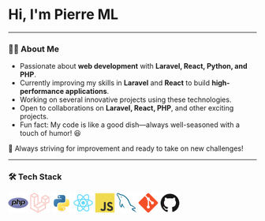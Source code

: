 # Hi, I'm Pierre ML  

---

### :man_technologist: About Me  
-  Passionate about **web development** with **Laravel, React, Python, and PHP**.  
-  Currently improving my skills in **Laravel** and **React** to build **high-performance applications**.  
-  Working on several innovative projects using these technologies.  
-  Open to collaborations on **Laravel, React, PHP**, and other exciting projects.  
-  Fun fact: My code is like a good dish—always well-seasoned with a touch of humor! 😆  

🚀 Always striving for improvement and ready to take on new challenges!  

---

### 🛠️ Tech Stack  
<div>
  <img src="https://github.com/devicons/devicon/blob/master/icons/php/php-original.svg" height="40" width="40"/>
  <img src="https://github.com/devicons/devicon/blob/master/icons/laravel/laravel-line.svg" height="40" width="40"/>
  <img src="https://github.com/devicons/devicon/blob/master/icons/python/python-original.svg" height="40" width="40"/>
  <img src="https://github.com/devicons/devicon/blob/master/icons/react/react-original.svg" height="40" width="40"/>
  <img src="https://github.com/devicons/devicon/blob/master/icons/javascript/javascript-original.svg" height="40" width="40"/>
  <img src="https://github.com/devicons/devicon/blob/master/icons/mysql/mysql-original.svg" height="40" width="40"/>
  <img src="https://github.com/devicons/devicon/blob/master/icons/git/git-original.svg" height="40" width="40"/>
  <img src="https://github.com/devicons/devicon/blob/master/icons/github/github-original.svg" height="40" width="40"/>
</div>  
